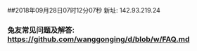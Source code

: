 ##2018年09月28日07时12分07秒 新址: 142.93.219.24
### 兔友常见问题及解答: https://github.com/wanggonging/d/blob/w/FAQ.md
